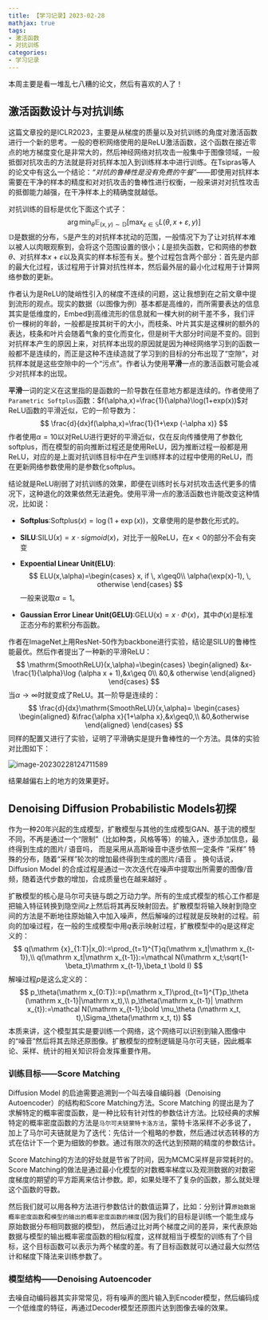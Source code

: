 ```yaml
---
title: 【学习记录】2023-02-28
mathjax: true
tags:
- 激活函数
- 对抗训练
categories:
- 学习记录
---
```


本周主要是看一堆乱七八糟的论文，然后有喜欢的人了！

<!-- more -->

## 激活函数设计与对抗训练

这篇文章投的是ICLR2023，主要是从梯度的质量以及对抗训练的角度对激活函数进行一个新的思考。一般的卷积网络使用的是ReLU激活函数，这个函数在接近零点的地方梯度变化是非常大的，然后神经网络对抗攻击一般集中于图像领域，一般抵御对抗攻击的方法就是将对抗样本加入到训练样本中进行训练。在Tsipras等人的论文中有这么一个结论：*“对抗的鲁棒性是没有免费的午餐”*——即使用对抗样本需要在干净的样本的精度和对对抗攻击的鲁棒性进行权衡，一般来讲对对抗性攻击的抵御能力越强，在干净样本上的精确度就越低。

对抗训练的目标是优化下面这个式子：
$$
\arg \min _{\theta}\mathbb E_{(x,y)\sim\mathbb D}{[\max _{\varepsilon\in \mathbb S}L(\theta,x+\varepsilon,y)]}
$$
$\mathbb D$是数据的分布，$\mathbb S$是产生的对抗样本扰动的范围，一般情况下为了让对抗样本难以被人以肉眼观察到，会将这个范围设置的很小；$L$是损失函数，它和网络的参数$\theta$、对抗样本$x+\varepsilon$以及真实的样本标签有关。整个过程包含两个部分：首先是内部的最大化过程，该过程用于计算对抗性样本，然后最外层的最小化过程用于计算网络参数的更新。

作者认为是ReLU的陡峭性引入的梯度不连续的问题，这让我想到在之前文章中提到流形的观点。现实的数据（以图像为例）基本都是高维的，而所需要表达的信息其实是低维度的，Embed到高维流形的信息就和一棵大树的树干差不多，我们评价一棵树的年龄，一般都是按其树干的大小，而枝条、叶片其实是这棵树的额外的表达，枝条和叶片会随着气象的变化而变化，但是树干大部分时间是不变的。回到对抗样本产生的原因上来，对抗样本出现的原因就是因为神经网络学习到的函数一般都不是连续的，而正是这种不连续造就了学习到的目标的分布出现了“空隙”，对抗样本就是这些空隙中的一个“污点”。作者认为使用**平滑**一点的激活函数可能会减少对抗样本的出现。

**平滑**一词的定义在这里指的是函数的一阶导数在任意地方都是连续的。作者使用了`Parametric Softplus`函数：$f(\alpha,x)=\frac{1}{\alpha}\log(1+exp(x))$对ReLU函数的平滑近似，它的一阶导数为：
$$
\frac{d}{dx}f(\alpha,x)=\frac{1}{1+\exp (-\alpha x)}
$$
作者使用$\alpha=10$以对ReLU进行更好的平滑近似，仅在反向传播使用了参数化softplus，而在模型的前向推断过程还是使用ReLU，因为推断过程一般都是用ReLU，对应的是上面对抗训练目标中在产生训练样本的过程中使用的ReLU，而在更新网络参数使用的是参数化softplus。

结论就是ReLU削弱了对抗训练的效果，即便在训练时长与对抗攻击迭代更多的情况下，这种退化的效果依然无法避免。使用平滑一点的激活函数也许能改变这种情况，比如说：

* **Softplus**:$\mathrm{Softplus}(x)=\log(1+\exp (x))$，文章使用的是参数化形式的。

* **SILU**:$\mathrm{SILU}(x)=x\cdot sigmoid(x)$，对比于一般ReLU，在$x<0$的部分不会有突变

* **Expoential Linear Unit(ELU)**:
  $$
  ELU(x,\alpha)=\begin{cases}
  x, if \, x\geq0\\
  \alpha(\exp(x)-1), \, otherwise
  \end{cases}
  $$
  一般来说取$\alpha=1$。

* **Gaussian Error Linear Unit(GELU)**:$\mathrm{GELU(x)}=x\cdot \Phi(x)$，其中$\Phi(x)$是标准正态分布的累积分布函数。

作者在ImageNet上用ResNet-50作为backbone进行实验，结论是SILU的鲁棒性能最优。然后作者提出了一种新的平滑ReLU：
$$
\mathrm{SmoothReLU}(x,\alpha)=\begin{cases}
\begin{aligned}
&x-\frac{1}{\alpha}\log (\alpha x + 1),&x\geq 0\\
&0,& otherwise
\end{aligned}
\end{cases}
$$
当$\alpha\rightarrow \infty$时就变成了ReLU。其一阶导是连续的：
$$
\frac{d}{dx}\mathrm{SmoothReLU}(x,\alpha)=
\begin{cases}
\begin{aligned}
&\frac{\alpha x}{1+\alpha x},&x\geq0,\\
&0,&otherwise
\end{aligned}
\end{cases}
$$
同样的配置又进行了实验，证明了平滑确实是提升鲁棒性的一个方法。具体的实验对比图如下：

![image-20230228124711589](https://s2.loli.net/2023/02/28/2XQleMtgi8xhU3z.png)

结果越偏右上的地方的效果更好。

## Denoising Diffusion Probabilistic Models初探

作为一种20年兴起的生成模型，扩散模型与其他的生成模型GAN、基于流的模型不同，不再是通过一个“限制”（比如种类，风格等等）的输入，逐步添加信息，最终得到生成的图片/ 语音吗， 而是采用从高斯噪音中逐步依照一定条件 “采样” 特殊的分布，随着“采样”轮次的增加最终得到生成的图片/语音 。 换句话说，Diffusion Model 的合成过程是通过一次次迭代在噪声中提取出所需要的图像/音频，随着迭代步数的增加，合成质量也在越来越好 。

扩散模型的核心是马尔可夫链与朗之万动力学。所有的生成式模型的核心工作都是把输入特征转换到隐空间$z$上然后将其再反映射回去。扩散模型将输入映射到隐空间的方法是不断地往原始输入中加入噪声，然后解噪的过程就是反映射的过程。前向的加噪过程，在一般的生成模型中用$q$表示映射过程，扩散模型中的$q$是这样定义的：
$$
q(\mathrm {x}_{1:T}|x_0):=\prod_{t=1}^{T}q(\mathrm x_t|\mathrm x_{t-1}),\\
q(\mathrm x_t|\mathrm x_{t-1}):=\mathcal N(\mathrm x_t;\sqrt{1-\beta_t}\mathrm x_{t-1},\beta_t \bold I)
$$
解噪过程$p$是这么定义的：
$$
p_\theta(\mathrm x_{0:T}):=p(\mathrm x_T)\prod_{t=1}^{T}p_\theta (\mathrm x_{t-1}|\mathrm x_t),\\
p_\theta(\mathrm x_{t-1}| \mathrm x_{t}):=\mathcal N(\mathrm x_{t-1};\bold \mu_\theta (\mathrm x_t, t),\Sigma_\theta(\mathrm x_t, t))
$$
本质来讲，这个模型其实是要训练一个网络，这个网络可以识别到输入图像中的“噪音”然后将其去除还原图像。扩散模型的控制逻辑是马尔可夫链，因此概率论、采样、统计的相关知识将会发挥重要作用。

### 训练目标——Score Matching

Diffusion Model 的启迪需要追溯到一个叫去噪自编码器（Denoising Autoencoder）的结构和Score Matching方法。Score Matching 的提出是为了求解特定的概率密度函数，是一种比较有针对性的参数估计方法。比较经典的求解特定的概率密度函数的方法是`马尔可夫链蒙特卡洛方法`，蒙特卡洛采样不必多说了，加上了马尔可夫链就是为了迭代：先估计一个粗略的参数，然后通过状态转移的方式在估计下一个更为细致的参数。通过有限次的迭代达到预期的精度的参数估计。

Score Matching的方法的好处就是节省了时间，因为MCMC采样是非常耗时的。Score Matching的做法是通过最小化模型的对数概率梯度以及观测数据的对数密度梯度的期望的平方距离来估计参数。即，如果处理不了复杂的函数，那么就处理这个函数的导数。

然后我们就可以用各种方法进行参数估计的数值运算了，比如：分别计算`原始数据概率密度函数`和`模型的输出的概率密度函数的梯度`(因为我们的目标是训练一个能生成与原始数据分布相同数据的模型)， 然后通过比对两个梯度之间的差异，来代表原始数据与模型的输出概率密度函数的相似程度，这样就相当于模型的训练有了个目标，这个目标函数可以表示为两个梯度的差。有了目标函数就可以通过最大似然估计和梯度下降法来训练参数了。

### 模型结构——Denoising Autoencoder

去噪自动编码器其实非常常见，将有噪声的图片输入到Encoder模型，然后编码成一个低维度的特征，再通过Decoder模型还原图片达到图像去噪的效果。
